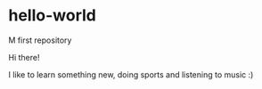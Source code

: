 # hello-world
M first repository

Hi there!

I like to learn something new, doing sports and listening to music :)
